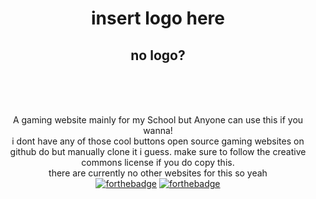 <div align="center">

<h1> insert logo here </h1>
<h2> no logo? </h2>
<br>
<br>
<br>



A gaming website mainly for my School but Anyone can use this if you wanna!
<br>
i dont have any of those cool buttons open source gaming websites on github do but manually clone it i guess. make sure to follow the creative commons license if you do copy this.
<br>
there are currently no other websites for this so yeah
<br>
[![forthebadge](https://forthebadge.com/images/badges/made-with-crayons.svg)](https://forthebadge.com)
[![forthebadge](https://forthebadge.com/images/badges/uses-brains.svg)](https://forthebadge.com)

